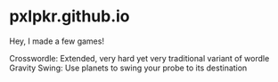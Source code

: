 # pxlpkr.github.io

Hey, I made a few games!

Crosswordle: Extended, very hard yet very traditional variant of wordle
Gravity Swing: Use planets to swing your probe to its destination
